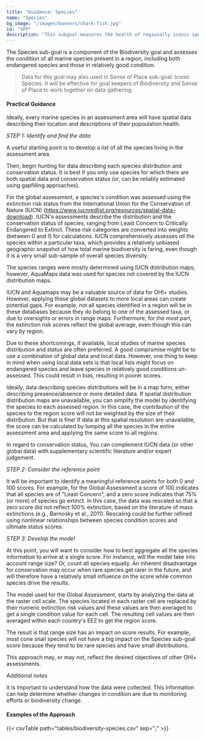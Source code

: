 ```yaml
---
title: "Guidance: Species"
name: "Species"
bg_image: "/images/banners/shark-fish.jpg"
id: "SPP"
description: "This subgoal measures the health of regionally iconic species that are relevant to local cultural identity."
---
```


The Species sub-goal is a component of the Biodiversity goal and assesses the condition of all marine species present in a region, including both endangered species and those in relatively good condition.

> Data for this goal may also used in Sense of Place sub-goal: Iconic Species. It will be effective for goal keepers of Biodiversity and Sense of Place to work together on data gathering.

#### Practical Guidance

Ideally, every marine species in an assessment area will have spatial data describing their location and descriptions of their popoulation health.

*_STEP 1: Identify and find the data_*

A useful starting point is to develop a list of all the species living in the assessment area.  

Then, begin hunting for data describing each species distribution and conservation status. It is best if you only use species for which there are both spatial data and conservation status (or, can be reliably estimated using gapfilling approaches). 

For the global assessment, a species's condition was assessed using the extinction risk status from the International Union for the Conservation of Nature (IUCN) (https://www.iucnredlist.org/resources/spatial-data-download). IUCN's  assessments describe the distribution and the conservation status of species, ranging from Least Concern to Critically Endangered to Extinct. These risk categories are converted into weights (between 0 and 1) for calculations. IUCN comprehensively assesses *all* the species within a particular taxa, which provides a relatively unbiased geographic snapshot of how total marine biodiversity is faring, even though it is a very small sub-sample of overall species diversity.

The species ranges were mostly determined using IUCN distribution maps; however, AquaMaps data was used for species not covered by the IUCN distribution maps. 

IUCN and Aquamaps may be a valuable source of data for OHI+ studies.  However, applying these global datasets to more local areas can create potential gaps. For example, not all species identified in a region will be in these databases because they do belong to one of the assessed taxa, or due to oversights or errors in range maps. Furthermore, for the most part, the extinction risk scores reflect the global average, even though this can vary by region. 

Due to these shortcomings, if available, local studies of marine species distribution and status are often preferred. A good compromise might be to use a combination of global data and local data. However, one thing to keep in mind when using local data sets is that local lists might focus on endangered species and leave species in relatively good conditions un-assessed. This could result in bias, resulting in poorer scores.  

Ideally, data describing species distributions will be in a map form, either describing presence/absence or more detailed data. If spatial distribution distribution maps are unavailable, you can simplify the model by identifying the species to each assessed region. In this case, the contribution of the species to the region score will not be weighted by the size of their distribution. But that is fine! If data at this spatial resolution are unavailable, the score can be calculated by lumping all the species in the entire assessment area and applying the same score to all regions.  

In regard to conservation status, You can complement IUCN data (or other global data) with supplementary scientific literature and/or expert judgement.

*_STEP 2: Consider the reference point_*

It will be important to identify a meaningful reference points for both 0 and 100 scores.  For example, for the Global Assessment a score of 100 indicates that all species are of "Least Concern", and a zero score indicates that 75% (or more) of species go extinct. In this case, the data was rescaled so that a zero score did not reflect 100% extinction, based on the literature of mass extinctions (e.g., Barnosky et al., 2011).  Rescaling could be further refined using nonlinear relationships between species condition scores and ultimate status scores.

*_STEP 3: Develop the model_*

At this point, you will want to consider how to best aggregate all the species information to arrive at a single score.  For instance, will the model take into account range size? Or, count all species equally. An inherent disadvantage for conservation may occur when rare species get rarer in the future, and will therefore have a relatively small influence on the score while common species drive the results.

The model used for the Global Assessment, starts by analyzing the data at the raster cell scale. The species located in each raster cell are replaced by their numeric extinction risk values and these values are then averaged to get a single condition value for each cell. The resulting cell values are then averaged within each country's EEZ to get the region score.  

The result is that range size has an impact on score results. For example, most cone snail species will not have a big impact on the Species sub-goal score because they tend to be rare species and have small distributions. 

This approach may, or may not, reflect the desired objectives of other OHI+ assessments.

*_Additional notes_*

It is important to understand how the data were collected. This information can help determine whether changes in condition are due to monitoring efforts or biodiversity change. 


#### Examples of the Approach
{{< csvTable path="tables/biodiversity-species.csv" sep=";" >}}

